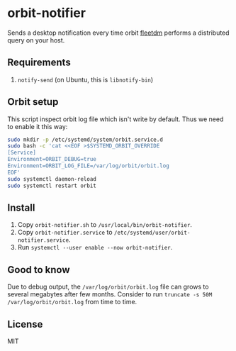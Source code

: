 # orbit-notifier

Sends a desktop notification every time orbit [fleetdm](https://fleetdm.com/) performs a distributed query on your host.


## Requirements

1. `notify-send` (on Ubuntu, this is `libnotify-bin`)

## Orbit setup

This script inspect orbit log file which isn't write by default. Thus we need to enable it this way:

```sh
sudo mkdir -p /etc/systemd/system/orbit.service.d
sudo bash -c 'cat <<EOF >$SYSTEMD_ORBIT_OVERRIDE
[Service]
Environment=ORBIT_DEBUG=true
Environment=ORBIT_LOG_FILE=/var/log/orbit/orbit.log
EOF'
sudo systemctl daemon-reload
sudo systemctl restart orbit
```

## Install

1. Copy `orbit-notifier.sh` to `/usr/local/bin/orbit-notifier`.
1. Copy `orbit-notifier.service` to `/etc/systemd/user/orbit-notifier.service`.
1. Run `systemctl --user enable --now orbit-notifier`.

## Good to know

Due to debug output, the `/var/log/orbit/orbit.log` file can grows to several megabytes after few months. Consider to run `truncate -s 50M /var/log/orbit/orbit.log` from time to time.

## License

MIT
